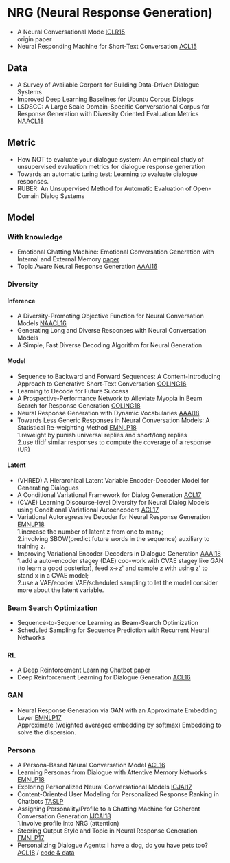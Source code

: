 # NRG (Neural Response Generation)

- A Neural Conversational Mode [ICLR15](https://arxiv.org/pdf/1506.05869v1.pdf)  
origin paper
- Neural Responding Machine for Short-Text Conversation [ACL15](https://arxiv.org/pdf/1503.02364.pdf)

## Data
- A Survey of Available Corpora for Building Data-Driven Dialogue Systems
- Improved Deep Learning Baselines for Ubuntu Corpus Dialogs
- LSDSCC: A Large Scale Domain-Specific Conversational Corpus for Response Generation with Diversity Oriented Evaluation Metrics [NAACL18](http://www.aclweb.org/anthology/N18-1188)

## Metric
- How NOT to evaluate your dialogue system: An empirical study of unsupervised evaluation metrics for dialogue response generation
- Towards an automatic turing test: Learning to evaluate dialogue responses.
- RUBER: An Unsupervised Method for Automatic Evaluation of Open-Domain Dialog Systems

## Model

### With knowledge
- Emotional Chatting Machine: Emotional Conversation Generation with Internal and External Memory [paper](https://arxiv.org/pdf/1704.01074.pdf)
- Topic Aware Neural Response Generation [AAAI16](https://arxiv.org/pdf/1606.08340.pdf)

### Diversity
#### Inference
- A Diversity-Promoting Objective Function for Neural Conversation Models [NAACL16](https://arxiv.org/pdf/1510.03055v2.pdf)
- Generating Long and Diverse Responses with Neural Conversation Models
- A Simple, Fast Diverse Decoding Algorithm for Neural Generation

#### Model
- Sequence to Backward and Forward Sequences: A Content-Introducing Approach to Generative Short-Text Conversation [COLING16](https://arxiv.org/pdf/1607.00970.pdf)
- Learning to Decode for Future Success
- A Prospective-Performance Network to Alleviate Myopia in Beam Search for Response Generation [COLING18](http://www.aclweb.org/anthology/C18-1306)
- Neural Response Generation with Dynamic Vocabularies [AAAI18](https://arxiv.org/pdf/1711.11191.pdf)
- Towards Less Generic Responses in Neural Conversation Models: A Statistical Re-weighting Method [EMNLP18](https://ai.tencent.com/ailab/nlp/papers/emnlp2018_conversation.pdf)  
1.reweight by punish universal replies and short/long replies  
2.use tfidf similar responses to compute the coverage of a response (UR)

#### Latent
- (VHRED) A Hierarchical Latent Variable Encoder-Decoder Model for Generating Dialogues
- A Conditional Variational Framework for Dialog Generation [ACL17](http://www.aclweb.org/anthology/P17-2080)
- (CVAE) Learning Discourse-level Diversity for Neural Dialog Models using Conditional Variational Autoencoders [ACL17](http://www.aclweb.org/anthology/P17-1061)
- Variational Autoregressive Decoder for Neural Response Generation [EMNLP18](http://www.aclweb.org/anthology/D18-1354)  
1.increase the number of latent z from one to many;  
2.involving SBOW(predict future words in the sequence) auxiliary to training z.
- Improving Variational Encoder-Decoders in Dialogue Generation [AAAI18](https://arxiv.org/pdf/1802.02032.pdf)  
1.add a auto-encoder stagey (DAE) coo-work with CVAE stagey like GAN (to learn a good posterior), feed x->z' and sample z with using z' to stand x in a CVAE model;  
2.use a VAE/ecoder VAE/scheduled sampling to let the model consider more about the latent variable.

### Beam Search Optimization 
- Sequence-to-Sequence Learning as Beam-Search Optimization
- Scheduled Sampling for Sequence Prediction with Recurrent Neural Networks

### RL
- A Deep Reinforcement Learning Chatbot [paper](https://arxiv.org/pdf/1709.02349.pdf)
- Deep Reinforcement Learning for Dialogue Generation [ACL16](https://arxiv.org/pdf/1606.01541.pdf)

### GAN
- Neural Response Generation via GAN with an Approximate Embedding Layer [EMNLP17](http://www.aclweb.org/anthology/D/D17/D17-1066.pdf)  
Approximate (weighted averaged embedding by softmax) Embedding to solve the dispersion.

### Persona
- A Persona-Based Neural Conversation Model [ACL16](https://arxiv.org/pdf/1603.06155.pdf)
- Learning Personas from Dialogue with Attentive Memory Networks [EMNLP18](https://arxiv.org/pdf/1810.08717.pdf)
- Exploring Personalized Neural Conversational Models [ICJAI17](http://www.xiaoyumu.com/s/PDF/IJCAI_2017.pdf)
- Content-Oriented User Modeling for Personalized Response Ranking in Chatbots [TASLP](https://dl.acm.org/citation.cfm?id=3180729)
- Assigning Personality/Profile to a Chatting Machine for Coherent Conversation Generation [IJCAI18](https://www.ijcai.org/proceedings/2018/0595.pdf)  
1.involve profile into NRG (attention)
- Steering Output Style and Topic in Neural Response Generation [EMNLP17](https://www.aclweb.org/anthology/D17-1228)
- Personalizing Dialogue Agents: I have a dog, do you have pets too? [ACL18](http://aclweb.org/anthology/P18-1205) / [code & data](https://github.com/facebookresearch/ParlAI/tree/master/projects/personachat)
